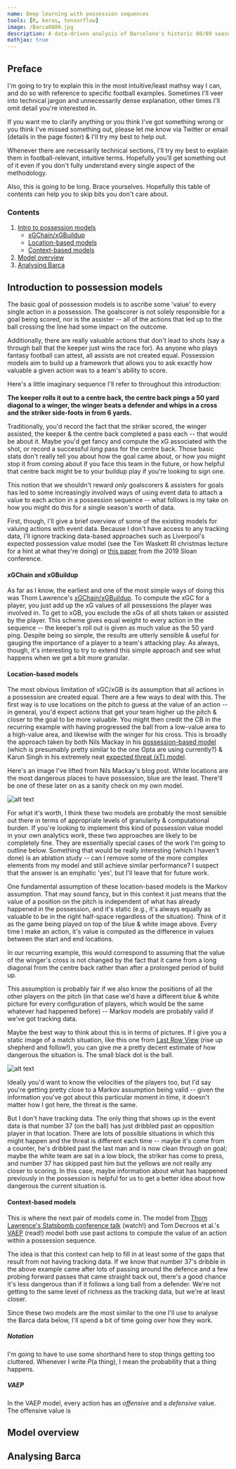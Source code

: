 ```yaml
---
name: Deep learning with possession sequences
tools: [R, keras, tensorflow]
image: /Barca0809.jpg
description: A data-driven analysis of Barcelona's historic 08/09 season.
mathjax: true
---
```


## Preface

I'm going to try to explain this in the most intuitive/least mathsy way I can, and do so with reference to specific football examples. Sometimes I'll veer into technical jargon and unnecessarily dense explanation, other times I'll omit detail you're interested in.

If you want me to clarify anything or you think I've got something wrong or you think I've missed something out, please let me know via Twitter or email (details in the page footer) & I'll try my best to help out.

Whenever there are necessarily technical sections, I'll try my best to explain them in football-relevant, intuitive terms. Hopefully you'll get something out of it even if you don't fully understand every single aspect of the methodology.

Also, this is going to be long. Brace yourselves. Hopefully this table of contents can help you to skip bits you don't care about.

### Contents
  1. [Intro to possession models](#introduction-to-possession-models)
     - [xGChain/xGBuildup](#xgchain-and-xgbuildup)
     - [Location-based models](#location-based-models)
     - [Context-based models](#context-based-models)
  2. [Model overview](#model-overview)
  3. [Analysing Barca](#analysing-barca)

## Introduction to possession models

The basic goal of possession models is to ascribe some 'value' to every single action in a possession. The goalscorer is not solely responsible for a goal being scored, nor is the assister -- all of the actions that led up to the ball crossing the line had some impact on the outcome. 

Additionally, there are really valuable actions that don't lead to shots (say a through ball that the keeper just wins the race for). As anyone who plays fantasy football can attest, all assists are not created equal. Possession models aim to build up a framework that allows you to ask exactly how valuable a given action was to a team's ability to score.

Here's a little imaginary sequence I'll refer to throughout this introduction:

**The keeper rolls it out to a centre back, the centre back pings a 50 yard diagonal to a winger, the winger beats a defender and whips in a cross and the striker side-foots in from 6 yards.**

Traditionally, you'd record the fact that the striker scored, the winger assisted, the keeper & the centre back completed a pass each -- that would be about it. Maybe you'd get fancy and compute the xG associated with the shot, or record a successful *long* pass for the centre back. Those basic stats don't really tell you about how the goal came about, or how you might stop it from coming about if you face this team in the future, or how helpful that centre back might be to your buildup play if you're looking to sign one.

This notion that we shouldn't reward *only* goalscorers & assisters for goals has led to some increasingly involved ways of using event data to attach a value to each action in a possession sequence -- what follows is my take on how you might do this for a single season's worth of data.

First, though, I'll give a brief overview of some of the existing models for valuing actions with event data. Because I don't have access to any tracking data, I'll ignore tracking data-based approaches such as Liverpool's expected possession value model (see the Tim Waskett RI christmas lecture for a hint at what they're doing) or [this paper](http://www.sloansportsconference.com/content/decomposing-the-immeasurable-sport-a-deep-learning-expected-possession-value-framework-for-soccer/) from the 2019 Sloan conference.

#### xGChain and xGBuildup

As far as I know, the earliest and one of the most simple ways of doing this was Thom Lawrence's [xGChain/xGBuildup](https://statsbomb.com/2018/08/introducing-xgchain-and-xgbuildup/). To compute the xGC for a player, you just add up the xG values of all possessions the player was involved in. To get to xGB, you exclude the xGs of all shots taken or assisted by the player. This scheme gives equal weight to every action in the sequence -- the keeper's roll out is given as much value as the 50 yard ping. Despite being so simple, the results are utterly sensible & useful for gauging the importance of a player to a team's attacking play. As always, though, it's interesting to try to extend this simple approach and see what happens when we get a bit more granular.

#### Location-based models

The most obvious limitation of xGC/xGB is its assumption that all actions in a possession are created equal. There are a few ways to deal with this. The first way is to use locations on the pitch to guess at the value of an action -- in general, you'd expect actions that get your team higher up the pitch & closer to the goal to be more valuable. You might then credit the CB in the recurring example with having progressed the ball from a low-value area to a high-value area, and likewise with the winger for his cross. This is broadly the approach taken by both Nils Mackay in his [possession-based model](https://mackayanalytics.nl/2016/11/11/what-is-a-possession-based-model-and-why-does-it-matter/) (which is presumably pretty similar to the one Opta are using currently?) & Karun Singh in his extremely neat [expected threat (xT) model](https://karun.in/blog/expected-threat.html).

Here's an image I've lifted from Nils Mackay's blog post. White locations are the most dangerous places to have possession, blue are the least. There'll be one of these later on as a sanity check on my own model.

![alt text](https://github.com/anenglishgoat/anenglishgoat.github.io/raw/master/mackay.png "Nils Mackay's possession value")


For what it's worth, I think these two models are probably the most sensible out there in terms of appropriate levels of granularity & computational burden. If you're looking to implement this kind of possession value model in your own analytics work, these two approaches are likely to be completely fine. They are essentially special cases of the work I'm going to outline below. Something that would be really interesting (which I haven't done) is an ablation study -- can I remove some of the more complex elements from my model and still achieve similar performance? I suspect that the answer is an emphatic 'yes', but I'll leave that for future work.

One fundamental assumption of these location-based models is the Markov assumption. That may sound fancy, but in this context it just means that the value of a position on the pitch is independent of what has already happened in the possession, and it's static (e.g., it's always equally as valuable to be in the right half-space regardless of the situation). Think of it as the game being played on top of the blue & white image above. Every time I make an action, it's value is computed as the difference in values between the start and end locations.

In our recurring example, this would correspond to assuming that the value of the winger's cross is not changed by the fact that it came from a long diagonal from the centre back rather than after a prolonged period of build up.

This assumption is probably fair if we also know the positions of all the other players on the pitch (in that case we'd have a different blue & white picture for every configuration of players, which would be the same whatever had happened before) -- Markov models are probably valid if we've got tracking data. 

Maybe the best way to think about this is in terms of pictures. If I give you a static image of a match situation, like this one from [Last Row View](https://twitter.com/lastrowview) (rise up shepherd and follow!), you can give me a pretty decent estimate of how dangerous the situation is. The small black dot is the ball.

![alt text](https://github.com/anenglishgoat/anenglishgoat.github.io/raw/master/LRV_im.JPG "A static match situation")


Ideally you'd want to know the velocities of the players too, but I'd say you're getting pretty close to a Markov assumption being valid -- given the information you've got about this particular moment in time, it doesn't matter how I got here, the threat is the same.

But I don't have tracking data. The only thing that shows up in the event data is that number 37 (on the ball) has just dribbled past an opposition player in that location. There are lots of possible situations in which this might happen and the threat is different each time -- maybe it's come from a counter, he's dribbled past the last man and is now clean through on goal; maybe the white team are sat in a low block, the striker has come to press, and number 37 has skipped past him but the yellows are not really any closer to scoring. In this case, maybe information about what has happened previously in the possession is helpful for us to get a better idea about how dangerous the current situation is.

#### Context-based models

This is where the next pair of models come in. The model from [Thom Lawrence's Statsbomb conference talk](https://www.youtube.com/watch?v=5j-Ij5_3Cs8) (watch!) and Tom Decroos et al.'s [VAEP](https://www.kdd.org/kdd2019/accepted-papers/view/actions-speak-louder-than-goals-valuing-player-actions-in-soccer) (read!) model both use past actions to compute the value of an action within a possession sequence.

The idea is that this context can help to fill in at least some of the gaps that result from not having tracking data. If we know that number 37's dribble in the above example came after lots of passing around the defence and a few probing forward passes that came straight back out, there's a good chance it's less dangerous than if it follows a long ball from a defender. We're not getting to the same level of richness as the tracking data, but we're at least closer.

Since these two models are the most similar to the one I'll use to analyse the Barca data below, I'll spend a bit of time going over how they work.

##### Notation

I'm going to have to use some shorthand here to stop things getting too cluttered. Whenever I write $P(\textrm{a thing})$, I mean the  probability that $\textrm{a thing}$ happens.


##### VAEP

In the VAEP model, every action has an *offensive* and a *defensive* value. The offensive value is 


## Model overview

## Analysing Barca

